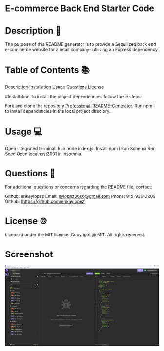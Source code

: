 # E-commerce Back End Starter Code

# Description 📝
The purpose of this README generator is to provide a Sequilized back end e-commerce website for a retail company- utilizing an Express dependency.

# Table of Contents 📚

[Description](#Description-📝)
[Installation](#Installation)
[Usage](#Usage-💻)
[Questions](#Questions-📨)
[License](#License©)


#Installation
To install the project dependencies, follow these steps:

Fork and clone the repository [Professional-README-Generator](https://github.com/erikaylopez/ORM).
Run npm i to install dependencies in the local project directory.

# Usage 💻
Open integrated terminal.
Run node index.js.
Install npm i
Run Schema
Run Seed
Open localhost3001 in Insomnia 

# Questions 📨
For additional questions or concerns regarding the README file, contact:

Github: erikaylopez
Email: eylopez8686@gmail.com
Phone: 915-929-2209
Github: (https://github.com/erikaylopez)

# License ©
Licensed under the MIT license. Copyright @ MIT. All rights reserved.

# Screenshot
![Screenshot](./Develop/Assets/insomnia.png)


